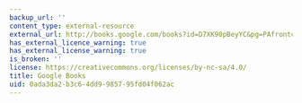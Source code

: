 ```yaml
---
backup_url: ''
content_type: external-resource
external_url: http://books.google.com/books?id=D7XK90pBeyYC&pg=PAfrontcover
has_external_licence_warning: true
has_external_license_warning: true
is_broken: ''
license: https://creativecommons.org/licenses/by-nc-sa/4.0/
title: Google Books
uid: 0ada3da2-b3c6-4dd9-9857-95fd04f062ac
---
```

